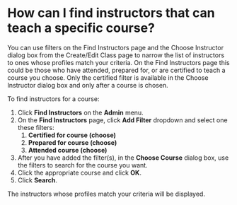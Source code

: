 # How can I find instructors that can teach a specific course?

You can use filters on the Find Instructors page and the Choose Instructor dialog box from the Create/Edit Class page to narrow the list of instructors to ones whose profiles match your criteria. On the Find Instructors page this could be those who have attended, prepared for, or are certified to teach a course you choose. Only the certified filter is available in the Choose Instructor dialog box and only after a course is chosen. 

To find instructors for a course:
1. Click **Find Instructors** on the **Admin** menu. 
1. On the **Find Instructors** page, click **Add Filter** dropdown and select one these filters:
     1. **Certified for course (choose)**
     1. **Prepared for course (choose)**
     1. **Attended course (choose)**
1. After you have added the filter(s), in the **Choose Course** dialog box, use the filters to search for the course you want. 
1. Click the appropriate course and click **OK**. 
1. Click **Search**.

The instructors whose profiles match your criteria will be displayed.